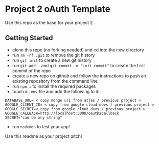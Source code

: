 # Project 2 oAuth Template

Use this repo as the base for your project 2.

## Getting Started

* clone this repo (no forking needed) and cd into the new directory
* run `rm -rf .git` to remove the git history
* run `git init` to create a new git history
* run `git add .` and `git commit -m "init commit"` to create the first commit of the repo 
* create a new repo on github and follow the instructions to push an existing repository from the command line
* run `npm i` to install the required packages
* touch a `.env` file and add the following to it:

```shell
DATABASE_URL= < copy mongo uri from atlas / previous project >
GOOGLE_CLIENT_ID= < copy from google cloud devs / previous project >
GOOGLE_SECRET=< copy from google cloud devs / previous project >
GOOGLE_CALLBACK=http://localhost:3000/oauth2callback
SECRET="can be any string"
```
* run `nodemon` to test your app!

Use this readme as your project pitch! 
